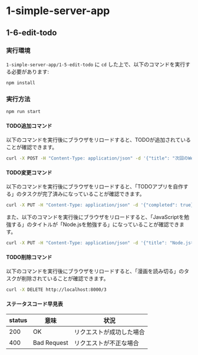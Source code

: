 # 1-simple-server-app
## 1-6-edit-todo
### 実行環境
`1-simple-server-app/1-5-edit-todo` に `cd` した上で、以下のコマンドを実行する必要があります:
```bash
npm install
```

### 実行方法
```bash
npm run start
```

#### TODO追加コマンド
以下のコマンドを実行後にブラウザをリロードすると、TODOが追加されていることが確認できます。
```bash
curl -X POST -H "Content-Type: application/json" -d '{"title": "次回のWeb研に出席する"}' http://localhost:8000
```

#### TODO変更コマンド
以下のコマンドを実行後にブラウザをリロードすると、「TODOアプリを自作する」のタスクが完了済みになっていることが確認できます。
```bash
curl -X PUT -H "Content-Type: application/json" -d '{"completed": true}' http://localhost:8000/2
```

また、以下のコマンドを実行後にブラウザをリロードすると、「JavaScriptを勉強する」のタイトルが「Node.jsを勉強する」になっていることが確認できます。
```bash
curl -X PUT -H "Content-Type: application/json" -d '{"title": "Node.jsを勉強する"}' http://localhost:8000/1
```

#### TODO削除コマンド
以下のコマンドを実行後にブラウザをリロードすると、「漫画を読み切る」のタスクが削除されていることが確認できます。
```bash
curl -X DELETE http://localhost:8000/3
```

#### ステータスコード早見表

| status | 意味 | 状況 |
| --- | --- | --- |
| 200 | OK | リクエストが成功した場合 |
| 400 | Bad Request | リクエストが不正な場合 |
